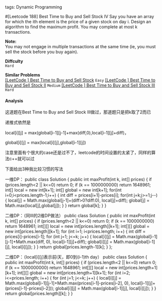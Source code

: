 tags: Dynamic Programming

#[Leetcode 188] Best Time to Buy and Sell Stock IV
Say you have an array for which the ith element is the price of a given stock on day i.
Design an algorithm to find the maximum profit. You may complete at most k transactions.

**Note:**  
You may not engage in multiple transactions at the same time (ie, you must sell the stock before you buy again).


**Diffculty**  
`Hard`

**Similar Problems**  
[[LeetCode ] Best Time to Buy and Sell Stock]() `Easy`
[[LeetCode ] Best Time to Buy and Sell Stock II]() `Medium`
[[LeetCode ] Best Time to Buy and Sell Stock III]() `Hard`

#### Analysis


这道题在Best Time to Buy and Sell Stock III做过，那道题只是把k取了2而已

递推式依然是

local[i][j] = max(global[i-1][j-1]+max(diff,0),local[i-1][j]+diff)，

global[i][j] = max(local[i][j],global[i-1][j])

注意里面有个很大的case还是过不了，leetcode的时间设置的太紧了，同样的算法c++就可以过

下面给出3种我比较习惯的写法

一维DP：
public class Solution {
    public int maxProfit(int k, int[] prices) {
        if (prices.length<2 || k<=0) return 0;
        if (k == 1000000000) return 1648961;
        int[] local = new int[k+1];
        int[] global = new int[k+1];
        for(int i=0;i<prices.length-1;i++) {
            int diff = prices[i+1]-prices[i];
            for(int j=k;j>=1;j--) {
                local[j] = Math.max(global[j-1]+(diff>0?diff:0), local[j]+diff);
                global[j] = Math.max(local[j],global[j]);
            }
        }
        return global[k];
    }
}

二维DP：（同III的2维DP做法）
public class Solution {
    public int maxProfit(int k, int[] prices) {
        if (prices.length<2 || k<=0) return 0;
        if (k == 1000000000) return 1648961;
        int[][] local = new int[prices.length][k+1];
        int[][] global = new int[prices.length][k+1];
        for (int i=1; i<prices.length; i++) {
            int diff = prices[i]-prices[i-1];
            for (int j=1; j<=k; j++) {
                local[i][j] = Math.max(global[i-1][j-1]+Math.max(diff, 0), local[i-1][j]+diff);
                global[i][j] = Math.max(global[i-1][j], local[i][j]);
            }
        }
        return global[prices.length-1][k];
    }
};

二维DP：（local[i][j]表示前i天，即0到(i-1)th day）
public class Solution {
    public int maxProfit(int k, int[] prices) {
        if (prices.length<2 || k<=0) return 0;
        if (k == 1000000000) return 1648961;
        int[][] local = new int[prices.length+1][k+1];
        int[][] global = new int[prices.length+1][k+1];
        for (int i=2; i<=prices.length; i++) {
            for (int j=1; j<=k; j++) {
                local[i][j] = Math.max(global[i-1][j-1]+Math.max(prices[i-1]-prices[i-2], 0), local[i-1][j]+(prices[i-1]-prices[i-2]));
                global[i][j] = Math.max(global[i-1][j], local[i][j]);
            }
        }
        return global[prices.length][k];
    }
}